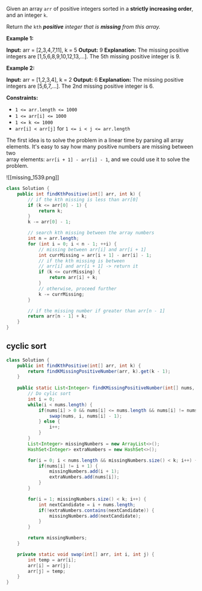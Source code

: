 Given an array `arr` of positive integers sorted in a **strictly increasing order**, and an integer `k`.

Return _the_ `kth` _**positive** integer that is **missing** from this array._

**Example 1:**

**Input:** arr = [2,3,4,7,11], k = 5
**Output:** 9
**Explanation:** The missing positive integers are [1,5,6,8,9,10,12,13,...]. The 5th missing positive integer is 9.

**Example 2:**

**Input:** arr = [1,2,3,4], k = 2
**Output:** 6
**Explanation:** The missing positive integers are [5,6,7,...]. The 2nd missing positive integer is 6.

**Constraints:**

- `1 <= arr.length <= 1000`
- `1 <= arr[i] <= 1000`
- `1 <= k <= 1000`
- `arr[i] < arr[j]` for `1 <= i < j <= arr.length`

The first idea is to solve the problem in a linear time by parsing all array elements. It's easy to say how many positive numbers are missing between two  
array elements: `arr[i + 1] - arr[i] - 1`, and we could use it to solve the problem.

![[missing_1539.png]]

```java
class Solution {
    public int findKthPositive(int[] arr, int k) {
        // if the kth missing is less than arr[0]
        if (k <= arr[0] - 1) {
            return k;
        }
        k -= arr[0] - 1;

        // search kth missing between the array numbers
        int n = arr.length;
        for (int i = 0; i < n - 1; ++i) {
            // missing between arr[i] and arr[i + 1]
            int currMissing = arr[i + 1] - arr[i] - 1;
            // if the kth missing is between
            // arr[i] and arr[i + 1] -> return it
            if (k <= currMissing) {
                return arr[i] + k;
            }
            // otherwise, proceed further
            k -= currMissing;
        }

        // if the missing number if greater than arr[n - 1]
        return arr[n - 1] + k;
    }
}
```

## cyclic sort

```java
class Solution {
    public int findKthPositive(int[] arr, int k) {
        return findKMissingPositiveNumber(arr, k).get(k - 1);
    }
    
    public static List<Integer> findKMissingPositiveNumber(int[] nums, int k) {
        // Do cylic sort
        int i = 0;
        while(i < nums.length) {
            if(nums[i] > 0 && nums[i] <= nums.length && nums[i] != nums[nums[i] - 1]) {
                swap(nums, i, nums[i] - 1);
            } else {
                i++;
            }
        }
        List<Integer> missingNumbers = new ArrayList<>();
        HashSet<Integer> extraNumbers = new HashSet<>();

        for(i = 0; i < nums.length && missingNumbers.size() < k; i++) {
            if(nums[i] != i + 1) {
                missingNumbers.add(i + 1);
                extraNumbers.add(nums[i]);
            }
        }

        for(i = 1; missingNumbers.size() < k; i++) {
            int nextCandidate = i + nums.length;
            if(!extraNumbers.contains(nextCandidate)) {
                missingNumbers.add(nextCandidate);
            }
        }

        return missingNumbers;
    }

    private static void swap(int[] arr, int i, int j) {
        int temp = arr[i];
        arr[i] = arr[j];
        arr[j] = temp;
    }
}
```